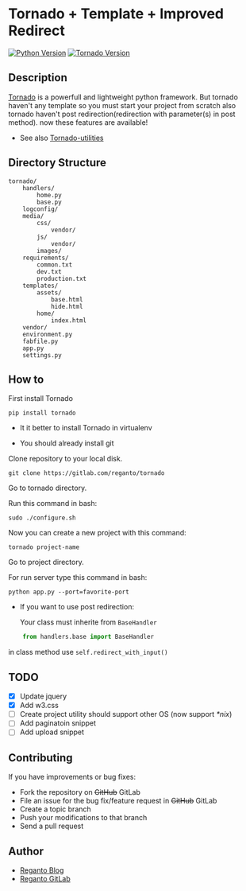 # Tornado + Template + Improved Redirect
[![Python Version](https://img.shields.io/badge/python-3.7.4-green)](https://www.python.org/)
[![Tornado Version](https://img.shields.io/badge/tornado-6.0.3-green)](https://www.tornadoweb.org/en/stable/)

## Description

[Tornado](http://www.tornadoweb.org/en/stable/) is a powerfull and lightweight python framework. But tornado haven't any template so you must start your project from scratch also tornado haven't post redirection(redirection with parameter(s) in post method). now these features are available!


- See also [Tornado-utilities](https://gitlab.com/reganto/tornado-utilities)

## Directory Structure

    tornado/
        handlers/
            home.py
            base.py
        logconfig/
        media/
            css/
                vendor/
            js/
                vendor/
            images/
        requirements/
            common.txt
            dev.txt
            production.txt
        templates/
            assets/
                base.html
                hide.html
            home/
                index.html
        vendor/
        environment.py
        fabfile.py
        app.py
        settings.py


## How to

First install Tornado

    pip install tornado

* It it better to install Tornado in virtualenv

* You should already install git

Clone repository to your local disk.

    git clone https://gitlab.com/reganto/tornado

Go to tornado directory.

Run this command in bash:

    sudo ./configure.sh

Now you can create a new project with this command:

    tornado project-name

Go to project directory.

For run server type this command in bash:

    python app.py --port=favorite-port  

* If you want to use post redirection:

  Your class must inherite from `BaseHandler`

```python
    from handlers.base import BaseHandler
```

in class method use `self.redirect_with_input()`

## TODO

- [x] Update jquery
- [x] Add w3.css
- [ ] Create project utility should support other OS (now support *\*nix*)
- [ ] Add paginatoin snippet
- [ ] Add upload snippet

## Contributing

If you have improvements or bug fixes:

* Fork the repository on ~~GitHub~~ GitLab
* File an issue for the bug fix/feature request in ~~GitHub~~ GitLab
* Create a topic branch
* Push your modifications to that branch
* Send a pull request

## Author

* [Reganto Blog](http://www.reganto.blog.ir)
* [Reganto GitLab](https://gitlab.com/reganto/)

